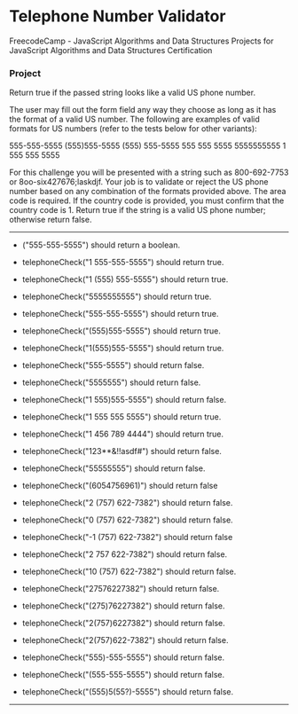 # Telephone Number Validator
FreecodeCamp - JavaScript Algorithms and Data Structures Projects for JavaScript Algorithms and Data Structures Certification

### Project

Return true if the passed string looks like a valid US phone number.

The user may fill out the form field any way they choose as long as it has the format of a valid US number. The following are examples of valid formats for US numbers (refer to the tests below for other variants):

555-555-5555
(555)555-5555
(555) 555-5555
555 555 5555
5555555555
1 555 555 5555

For this challenge you will be presented with a string such as 800-692-7753 or 8oo-six427676;laskdjf. Your job is to validate or reject the US phone number based on any combination of the formats provided above. The area code is required. If the country code is provided, you must confirm that the country code is 1. Return true if the string is a valid US phone number; otherwise return false.

---

- ("555-555-5555") should return a boolean.

- telephoneCheck("1 555-555-5555") should return true.

- telephoneCheck("1 (555) 555-5555") should return true.

- telephoneCheck("5555555555") should return true.

- telephoneCheck("555-555-5555") should return true.

- telephoneCheck("(555)555-5555") should return true.

- telephoneCheck("1(555)555-5555") should return true.

- telephoneCheck("555-5555") should return false.

- telephoneCheck("5555555") should return false.

- telephoneCheck("1 555)555-5555") should return false.

- telephoneCheck("1 555 555 5555") should return true.

- telephoneCheck("1 456 789 4444") should return true.

- telephoneCheck("123**&!!asdf#") should return false.

- telephoneCheck("55555555") should return false.

- telephoneCheck("(6054756961)") should return false

- telephoneCheck("2 (757) 622-7382") should return false.

- telephoneCheck("0 (757) 622-7382") should return false.

- telephoneCheck("-1 (757) 622-7382") should return false

- telephoneCheck("2 757 622-7382") should return false.

- telephoneCheck("10 (757) 622-7382") should return false.

- telephoneCheck("27576227382") should return false.

- telephoneCheck("(275)76227382") should return false.

- telephoneCheck("2(757)6227382") should return false.

- telephoneCheck("2(757)622-7382") should return false.

- telephoneCheck("555)-555-5555") should return false.

- telephoneCheck("(555-555-5555") should return false.

- telephoneCheck("(555)5(55?)-5555") should return false.

---
